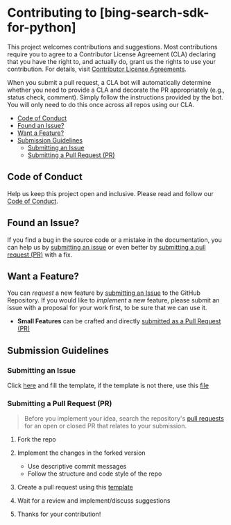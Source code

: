 # Contributing to [bing-search-sdk-for-python]

This project welcomes contributions and suggestions.  Most contributions require you to agree to a Contributor License Agreement (CLA) declaring that you have the right to, and actually do, grant us the rights to use your contribution. For details, visit [Contributor License Agreements](https://cla.opensource.microsoft.com).

When you submit a pull request, a CLA bot will automatically determine whether you need to provide a CLA and decorate the PR appropriately (e.g., status check, comment). Simply follow the instructions provided by the bot. You will only need to do this once across all repos using our CLA.

- [Code of Conduct](#code-of-conduct)
- [Found an Issue?](#found-an-issue)
- [Want a Feature?](#want-a-feature)
- [Submission Guidelines](#submission-guidelines)
  - [Submitting an Issue](#submitting-an-issue)
  - [Submitting a Pull Request (PR)](#submitting-a-pull-request-pr)

## Code of Conduct

Help us keep this project open and inclusive. Please read and follow our [Code of Conduct](https://opensource.microsoft.com/codeofconduct/).

## Found an Issue?

If you find a bug in the source code or a mistake in the documentation, you can help us by [submitting an issue](#submitting-an-issue) or even better by [submitting a pull request (PR)](#submitting-a-pull-request-pr) with a fix.

## Want a Feature?

You can *request* a new feature by [submitting an Issue](#submitting-an-issue) to the GitHub Repository. If you would like to *implement* a new feature, please submit an issue with a proposal for your work first, to be sure that we can use it.

- **Small Features** can be crafted and directly [submitted as a Pull Request (PR)](#submitting-a-pull-request-pr)

## Submission Guidelines

### Submitting an Issue

Click [here](https://github.com/microsoft/bing-search-sdk-for-python/issues/new/choose) and fill the template, if the template is not there, use this [file](.github/ISSUE_TEMPLATE.md)

### Submitting a Pull Request (PR)

> Before you implement your idea, search the repository's [pull requests](https://github.com/microsoft/bing-search-sdk-for-python/pulls) for an open or closed PR that relates to your submission.

1. Fork the repo

2. Implement the changes in the forked version
   - Use descriptive commit messages
   - Follow the structure and code style of the repo

3. Create a pull request using this [template](.github/PULL_REQUEST_TEMPLATE.md)

4. Wait for a review and implement/discuss suggestions

5. Thanks for your contribution!
